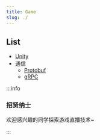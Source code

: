 ```yaml
---
title: Game
slug: ./
---
```


## List

- [Unity](unity.mdx)
- 通信
  - [Protobuf](communication/Protobuf.md)
  - [gRPC](communication/gRPC.md)

:::info

### 招贤纳士
欢迎感兴趣的同学探索游戏直播技术~

:::